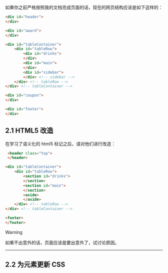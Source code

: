 如果你之前严格按照我的文档完成页面的话，现在的网页结构应该是如下这样的：
```html
<div id="header">
</div>

<div id="award">
</div>

<div id="tableContainer">
	<div id="tableRow">
		<div id="drinks">
		</div>
		<div id="main">
		</div>
		<div id="sidebar">
		</div> <!-- sidebar -->
	</div> <!-- tableRow -->
</div> <!-- tableContainer -->

<div id="coupon">
</div>

<div id="footer">
</div>
```

## 2.1 HTML5 改造
在学习了语义化的 html5 标记之后，请对他们进行改造：

```html
 <header class="top">
 </header>

<div id="tableContainer">
	<div id="tableRow">
		<section id="drinks">
		</section>
		<section id="main">
		</section>
		<aside>
		</aside>
	</div> <!-- tableRow -->
</div> <!-- tableContainer -->

<footer>
</footer>
```

>[!warning]
> 如果不出意外的话，页面应该是要出意外了，试讨论原因。

___
## 2.2 为元素更新 CSS